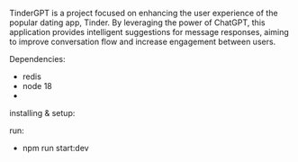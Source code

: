 TinderGPT is a project focused on enhancing the user experience of the popular dating app, Tinder. By leveraging the power of ChatGPT, this application provides intelligent suggestions for message responses, aiming to improve conversation flow and increase engagement between users.

Dependencies:
- redis
- node 18
- 
installing & setup:

run:

- npm run start:dev
